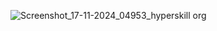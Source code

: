 ![Screenshot_17-11-2024_04953_hyperskill org](https://github.com/user-attachments/assets/2e04ba6a-4d0d-48dd-a84b-f29212a96d43)
